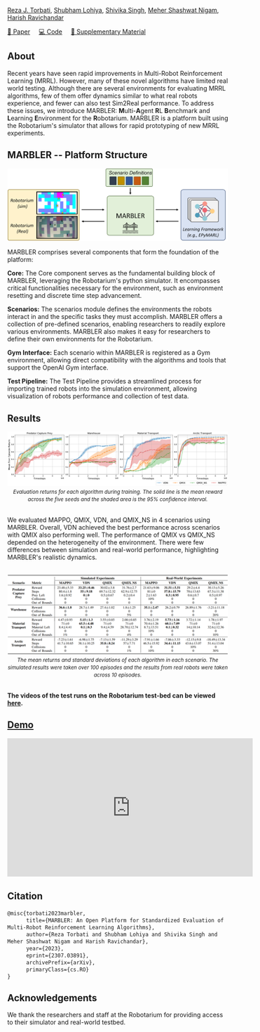 <!-- # MARBLER: An Open Platform for Standarized Evaluation of Multi-Robot Reinforcement Learning Algorithms  -->

[Reza J. Torbati](https://github.com/RezaTorbati), 
[Shubham Lohiya](https://shubhlohiya.github.io/),
[Shivika Singh](https://github.com/shivika275),
[Meher Shashwat Nigam](https://github.com/ShashwatNigam99),
[Harish Ravichandar](https://harishravichandar.com/)

[📄 Paper](https://arxiv.org/abs/2307.03891) &nbsp;&nbsp;&nbsp; [💻 Code](https://github.com/ShashwatNigam99/MARBLER) &nbsp;&nbsp;&nbsp; [📁 Supplementary Material](assets/supplementary.pdf)

## About 

Recent years have seen rapid improvements in Multi-Robot Reinforcement Learning (MRRL). However, many of these novel algorithms have limited real world testing. Although there are several environments for evaluating MRRL algorithms, few of them offer dynamics similar to what real robots experience, and fewer can also test Sim2Real performance. To address these issues, we introduce MARBLER: **M**ulti-**A**gent **R**L **B**enchmark and **L**earning **E**nvironment for the **R**obotarium. MARBLER is a platform built using the Robotarium's simulator that allows for rapid prototyping of new MRRL experiments.

## MARBLER -- Platform Structure

![MARBLER-diag.png](assets/MARBLER-diag.png)

MARBLER comprises several components that form the foundation of the platform:

**Core:** The Core component serves as the fundamental building block of MARBLER, leveraging the Robotarium's python simulator. It encompasses critical functionalities necessary for the environment, such as environment resetting and discrete time step advancement. 

**Scenarios:** The scenarios module defines the environments the robots interact in and the specific tasks they must accomplish. MARBLER offers a collection of pre-defined scenarios, enabling researchers to readily explore various environments. MARBLER also makes it easy for researchers to define their own environments for the Robotarium. 

**Gym Interface:** Each scenario within MARBLER is registered as a Gym environment, allowing direct compatibility with the algorithms and tools that support the OpenAI Gym interface. 

**Test Pipeline:** The Test Pipeline provides a streamlined process for importing trained robots into the simulation environment, allowing visualization of robots performance and collection of test data.

## Results

<div style="margin-bottom: 0;">
  <img src="assets/res.png" alt="Training Curves">
</div>

<div align="center">
  <small><em>Evaluation returns for each algorithm during training. The solid line is the mean reward across the five seeds and the shaded area is the 95% confidence interval.</em></small>
</div>
<br>

We evaluated MAPPO, QMIX, VDN, and QMIX_NS in 4 scenarios using MARBLER. Overall, VDN achieved the best performance across scenarios with QMIX also performing well. The performance of QMIX vs QMIX_NS depended on the heterogeneity of the environment. There were few differences between simulation and real-world performance, highlighting MARBLER's realistic dynamics.
<br><br>

<div style="margin-bottom: 0;">
  <img src="assets/test-res.png" alt="Test Evaluation Metrics">
</div>

<div align="center">
  <small><em>The mean returns and standard deviations of each algorithm in each scenario. The simulated results were taken over 100 episodes and the results from real robots were taken across 10 episodes.</em></small>
</div>

<br>

**The videos of the test runs on the Robotarium test-bed can be viewed [here](https://docs.google.com/spreadsheets/d/11ik1Mev0VpYFrSt2TKxVTGL1W3BIvH7rda5MYRXWxxI/edit?usp=sharing).**

## [Demo](https://www.youtube.com/embed/kkYeUcl-vbY)

<iframe width="560" height="315" src="https://www.youtube.com/embed/kkYeUcl-vbY" frameborder="0" allowfullscreen></iframe>

## Citation
```
@misc{torbati2023marbler,
      title={MARBLER: An Open Platform for Standardized Evaluation of Multi-Robot Reinforcement Learning Algorithms}, 
      author={Reza Torbati and Shubham Lohiya and Shivika Singh and Meher Shashwat Nigam and Harish Ravichandar},
      year={2023},
      eprint={2307.03891},
      archivePrefix={arXiv},
      primaryClass={cs.RO}
}
```

## Acknowledgements 
We thank the researchers and staff at the Robotarium for providing access to their simulator and real-world testbed.